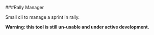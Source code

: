 ###Rally Manager

Small cli to manage a sprint in rally.

**Warning: this tool is still un-usable and under active development.**